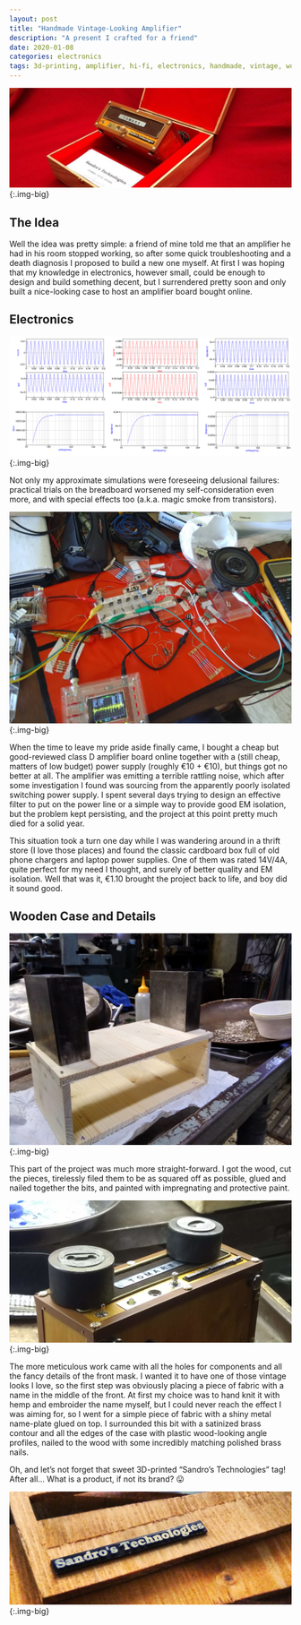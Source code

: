 ```yaml
---
layout: post
title: "Handmade Vintage-Looking Amplifier"
description: "A present I crafted for a friend"
date: 2020-01-08
categories: electronics
tags: 3d-printing, amplifier, hi-fi, electronics, handmade, vintage, wood, wood-working, DIY
---
```


![Final look of the amplifier](/assets/posts/tomare-cover.png){:.img-big}

## The Idea
Well the idea was pretty simple: a friend of mine told me that an amplifier he had in his room stopped working, so after some quick troubleshooting and a death diagnosis I proposed to build a new one myself. At first I was hoping that my knowledge in electronics, however small, could be enough to design and build something decent, but I surrendered pretty soon and only built a nice-looking case to host an amplifier board bought online.

## Electronics

![Gain and frequency response simulations for a test circuit](/assets/posts/tomare-charts.png){:.img-big}

Not only my approximate simulations were foreseeing delusional failures: practical trials on the breadboard worsened my self-consideration even more, and with special effects too (a.k.a. magic smoke from transistors).

![My tragic workbench](/assets/posts/tomare-workbench.jpg){:.img-big}

When the time to leave my pride aside finally came, I bought a cheap but good-reviewed class D amplifier board online together with a (still cheap, matters of low budget) power supply (roughly €10 + €10), but things got no better at all. The amplifier was emitting a terrible rattling noise, which after some investigation I found was sourcing from the apparently poorly isolated switching power supply. I spent several days trying to design an effective filter to put on the power line or a simple way to provide good EM isolation, but the problem kept persisting, and the project at this point pretty much died for a solid year.

This situation took a turn one day while I was wandering around in a thrift store (I love those places) and found the classic cardboard box full of old phone chargers and laptop power supplies. One of them was rated 14V/4A, quite perfect for my need I thought, and surely of better quality and EM isolation. Well that was it, €1.10 brought the project back to life, and boy did it sound good.

## Wooden Case and Details

![Wooden frame of the amplifier case](/assets/posts/tomare-woodencase.jpg){:.img-big}

This part of the project was much more straight-forward. I got the wood, cut the pieces, tirelessly filed them to be as squared off as possible, glued and nailed together the bits, and painted with impregnating and protective paint.

![Adding of the decorations](/assets/posts/tomare-press.jpg){:.img-big}

The more meticulous work came with all the holes for components and all the fancy details of the front mask. I wanted it to have one of those vintage looks I love, so the first step was obviously placing a piece of fabric with a name in the middle of the front. At first my choice was to hand knit it with hemp and embroider the name myself, but I could never reach the effect I was aiming for, so I went for a simple piece of fabric with a shiny metal name-plate glued on top. I surrounded this bit with a satinized brass contour and all the edges of the case with plastic wood-looking angle profiles, nailed to the wood with some incredibly matching polished brass nails.

Oh, and let’s not forget that sweet 3D-printed “Sandro’s Technologies” tag! After all… What is a product, if not its brand? :stuck_out_tongue:

![3D printed logo](/assets/posts/tomare-logo.jpg){:.img-big}
